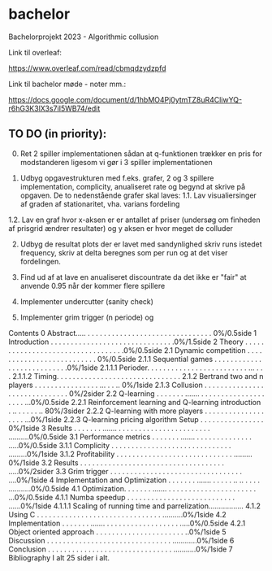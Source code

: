# bachelor

Bachelorprojekt 2023 - Algorithmic collusion

Link til overleaf: 

https://www.overleaf.com/read/cbmqdzydzpfd

Link til bachelor møde - noter mm.:

https://docs.google.com/document/d/1hbMO4Pj0ytmTZ8uR4CliwYQ-r6hG3K3lX3s7iI5WB74/edit

## TO DO (in priority):
0. Ret 2 spiller implementationen sådan at q-funktionen trækker en pris for modstanderen ligesom vi gør i 3 spiller implementationen

1. Udbyg opgavestrukturen med f.eks. grafer, 2 og 3 spillere implementation,      complicity, anualiseret rate og begynd at skrive på opgaven. De to nedenstående grafer skal laves:
  1.1. Lav visualiersinger af graden af stationaritet, vha. varians fordeling

  1.2. Lav en graf hvor x-aksen er er antallet af priser (undersøg om finheden af prisgrid ændrer resultater) og y aksen er hvor meget de colluder

2. Udbyg de resultat plots der er lavet med sandynlighed skriv runs istedet frequency, skriv at delta beregnes som per run og at det viser fordelingen. 

3. Find ud af at lave en anualiseret discountrate da det ikke er "fair" at anvende 0.95 når der kommer flere spillere

4. Implementer undercutter (sanity check)

5. Implementer grim trigger (n periode) og



Contents
0 Abstract….. . . . . . . . . . . . . . . . . . . . . . . . . . . . . . . . 0%/0.5side
1 Introduction . . . . . . . . . . . . . . . . . . . . . . . . . . . . . . .0%/1.5side
2 Theory . . . . . . . . . . . . . . . . . . . . . . . . . . . . . . . . . .0%/0.5side
2.1 Dynamic competition . . . . . . . . . . . . . . . . . . . . . . . . . . 0%/0.5side
2.1.1 Sequential games . . . . . . . . . . . . . . . . . . . . . . . . . . .0%/1side
2.1.1.1 Perioder. . . . . . . . . . . . . . . . . . . . . . . . . ... . . . 
2.1.1.2 Timing. . . . . . . . . . . . . . . . . . . . . . . . . . . . . . .
2.1.2 Bertrand two and n players . . . . . . . . . . . . . . . . ... . . .. 0%/1side
2.1.3 Collusion . . . . . . . . . . . . . . . . . . . . . . . . . . . . . . 0%/2sider
2.2 Q-learning . . . . . . . ……. . . . . . . . . . . . . . . . . . . . . ...0%/0.5side
2.2.1 Reinforcement learning and Q-learning introduction . .. . . . . . ..  80%/3sider
2.2.2 Q-learning with more players . . . . . . . . . . . . . . . . . . . ...0%/1side
2.2.3 Q-learning pricing algorithm Setup . . . . . . . . . . . . . . . . 0%/1side
3 Results . . . . . . . ……. . . . . . . . . . . . . . . . . . . . . . . . ……….0%/0.5side
3.1 Performance metrics . . . . . . . ……. . . . . . . . . . . . . . . .….0%/0.5side
3.1.1 Complicity . . . . . . . . . . . . . . . . . . . . . . . . . . . . . . .……..0%/1side
3.1.2 Profitability . . . . . . . . . . . . . . . . . . . . . . . . . . . . . ………0%/1side
3.2 Results . . . . . . . . . . . . . . . . . . . . . . . . . . . . . . . . . . . . …..0%/2sider
3.3 Grim trigger . . . . . . . . . . . . . . . . . . . . . . . . . . . . . . . . . ….0%/1side
4 Implementation and Optimization . . . . . . . ……. . . . . . .. .. . . . . .……….0%/0.5side
4.1 Optimization. . . . . . . ……. . . . . . . . . . . . . . . . . . . . . . . ...0%/0.5side
4.1.1 Numba speedup . . . . . . . . . . . . . . . . . . . . . . . . . . . …...0%/1side
4.1.1.1 Scaling of running time and parrelization……………..
4.1.2 Using C . . . . . . . . . . . . . . . . . . . . . . . . . . . . . . . ……….0%/1side
4.2 Implementation . . . . . . . ……. . . . . . . . . . . . . . . . . . . .….0%/0.5side
4.2.1 Object oriented approach . . . . . . . . . . . . . . . . . . . . . . ..0%/1side 
5 Discussion . . . . . . . . . . . . . . . . . . . . . . . . . . . . . . . ………...0%/1side
6 Conclusion . . . . . . . . . . . . . . . . . . . . . . . . . . . . . . . ………..0%/1side
7 Bibliography
I alt 25 sider i alt.
